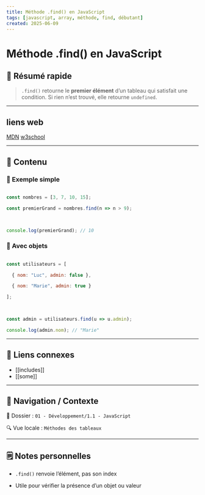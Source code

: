 ```yaml
---
title: Méthode .find() en JavaScript
tags: [javascript, array, méthode, find, débutant]
created: 2025-06-09
---
```


# Méthode .find() en JavaScript

## 🧠 Résumé rapide

> `.find()` retourne le **premier élément** d’un tableau qui satisfait une condition. Si rien n’est trouvé, elle retourne `undefined`.

---

## liens web

[MDN](https://developer.mozilla.org/fr/docs/Web/JavaScript/Reference/Global_Objects/Array/find)
[w3school](https://www.w3schools.com/jsref/jsref_find.asp)

---

## 📌 Contenu

### 📍 Exemple simple

```js

const nombres = [3, 7, 10, 15];

const premierGrand = nombres.find(n => n > 9);

  

console.log(premierGrand); // 10

```

### 📍 Avec objets

```js

const utilisateurs = [

  { nom: "Luc", admin: false },

  { nom: "Marie", admin: true }

];

  

const admin = utilisateurs.find(u => u.admin);

console.log(admin.nom); // "Marie"

```

---

## 🔗 Liens connexes

- [[includes]]
- [[some]]

---

## 🧭 Navigation / Contexte

📂 Dossier : `01 - Développement/1.1 - JavaScript`  

🔍 Vue locale : `Méthodes des tableaux`

---

## 🗒️ Notes personnelles

- `.find()` renvoie l’élément, pas son index

- Utile pour vérifier la présence d’un objet ou valeur